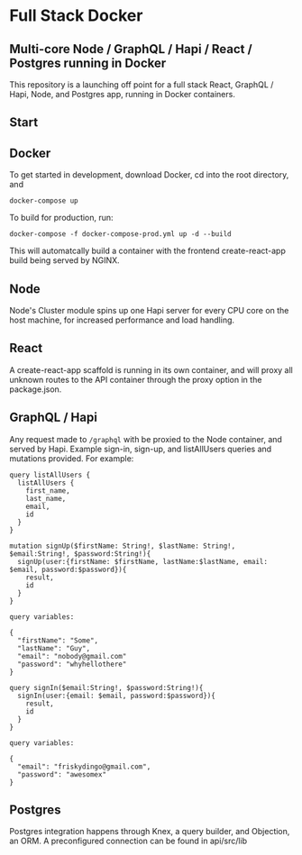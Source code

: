 # Full Stack Docker

## Multi-core Node / GraphQL / Hapi / React / Postgres running in Docker

This repository is a launching off point for a full stack React, GraphQL / Hapi, Node, and Postgres app, running in Docker containers.

## Start

## Docker

To get started in development, download Docker, cd into the root directory, and

```
docker-compose up
```

To build for production, run:

```
docker-compose -f docker-compose-prod.yml up -d --build
```

This will automatcally build a container with the frontend create-react-app build being served by NGINX.

## Node

Node's Cluster module spins up one Hapi server for every CPU core on the host machine, for increased performance and load handling.

## React

A create-react-app scaffold is running in its own container, and will proxy all unknown routes to the API container through the proxy option in the package.json.

## GraphQL / Hapi

Any request made to `/graphql` with be proxied to the Node container, and served by Hapi. Example sign-in, sign-up, and listAllUsers queries and mutations provided. For example:

```
query listAllUsers {
  listAllUsers {
    first_name,
    last_name,
    email,
    id
  }
}
```

```
mutation signUp($firstName: String!, $lastName: String!, $email:String!, $password:String!){
  signUp(user:{firstName: $firstName, lastName:$lastName, email: $email, password:$password}){
    result,
    id
  }
}

query variables:

{
  "firstName": "Some",
  "lastName": "Guy",
  "email": "nobody@gmail.com"
  "password": "whyhellothere"
}
```

```
query signIn($email:String!, $password:String!){
  signIn(user:{email: $email, password:$password}){
    result,
    id
  }
}

query variables:

{
  "email": "friskydingo@gmail.com",
  "password": "awesomex"
}
```

## Postgres

Postgres integration happens through Knex, a query builder, and Objection, an ORM. A preconfigured connection can be found in api/src/lib
